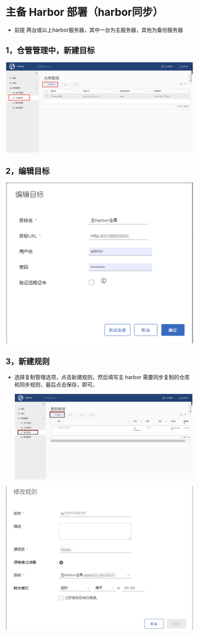 # 主备 Harbor 部署（harbor同步）

- 前提 两台或以上harbor服务器，其中一台为主服务器，其他为备份服务器

## 1，仓管管理中，新建目标

![1562656559566](1562656559566.png)

## 2，编辑目标

![1562656611290](1562656611290.png)

## 3，新建规则

- 选择复制管理选项，点击新建规则，然后填写主 harbor 需要同步复制的仓库和同步规则，最后点击保存，即可。

  ![1562656723947](1562656723947.png)

![1562656793959](1562656793959.png)